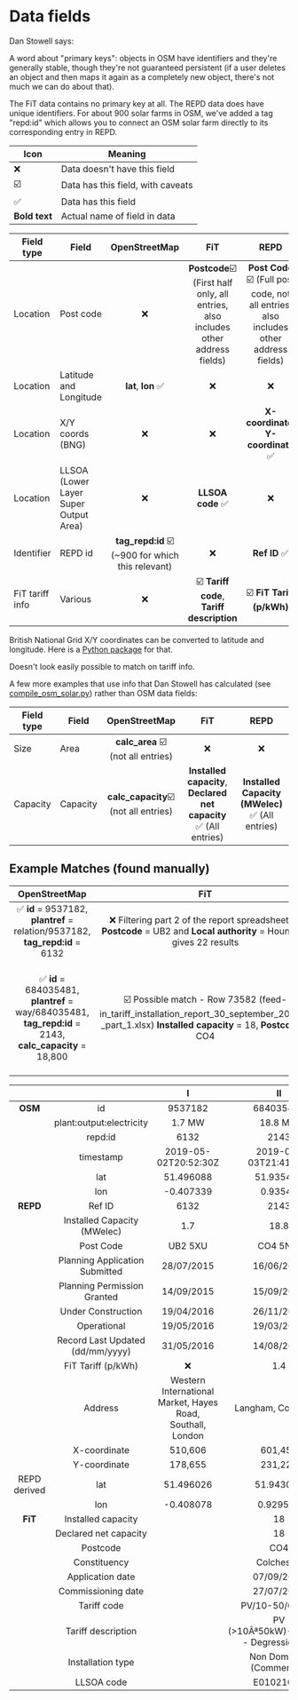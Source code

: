 Data fields
========

Dan Stowell says:

A word about "primary keys": objects in OSM have identifiers and they're generally stable, though they're not guaranteed persistent (if a user deletes an object and then maps it again as a completely new object, there's not much we can do about that).

The FiT data contains no primary key at all. The REPD data does have unique identifiers. For about 900 solar farms in OSM, we've added a tag "repd:id" which allows you to connect an OSM solar farm directly to its corresponding entry in REPD.

| Icon | Meaning |
| ---  | --- |
| :x:  | Data doesn't have this field |
| :ballot_box_with_check: | Data has this field, with caveats |
| ✅ | Data has this field |
|**Bold text** | Actual name of field in data |

| Field type | Field | OpenStreetMap | FiT | REPD
|---|---|:---:|:---:|:---:|
| Location | Post code | :x: | **Postcode**:ballot_box_with_check: (First half only, all entries, also includes other address fields) | **Post Code** :ballot_box_with_check: (Full post code, not all entries, also includes other address fields)|
| Location | Latitude and Longitude | **lat**, **lon** ✅ | :x: | :x: |
| Location| X/Y coords (BNG)| :x: | :x: | **X-coordinate**, **Y-coordinate** ✅ |
| Location | LLSOA (Lower Layer Super Output Area) | :x: | **LLSOA code** ✅ | :x: |
| Identifier|REPD id | **tag_repd:id** :ballot_box_with_check: (~900 for which this relevant) | :x: | **Ref ID** ✅|
| FiT tariff info | Various | :x: | :ballot_box_with_check: **Tariff code**, **Tariff description**| :ballot_box_with_check: **FiT Tariff (p/kWh)**

British National Grid X/Y coordinates can be converted to latitude and longitude. Here is a [Python package](https://pypi.org/project/bng-latlon/) for that.

Doesn't look easily possible to match on tariff info.

A few more examples that use info that Dan Stowell has calculated (see [compile_osm_solar.py](open-street-maps/solarpv-osm-uk-data-20191117/dan_stowell_osm_analysis/compile_osm_solar.py)) rather than OSM data fields:

| Field type | Field | OpenStreetMap | FiT | REPD
|---|---|:---:|:---:|:---:|
| Size| Area | **calc_area** :ballot_box_with_check: (not all entries) | :x:| :x:|
| Capacity| Capacity | **calc_capacity**:ballot_box_with_check: (not all entries)| **Installed capacity**, **Declared net capacity** ✅ (All entries)| **Installed Capacity (MWelec)** ✅ (All entries) |


Example Matches (found manually)
---------

| OpenStreetMap | FiT | REPD |
|:---:|:---:|:---:|
| ✅ **id** = 9537182, **plantref** = relation/9537182, **tag_repd:id** = 6132 | :x: Filtering part 2 of the report spreadsheet by **Postcode** = UB2 and **Local authority** = Hounslow gives 22 results | ✅**Ref ID** = 6132 |
| ✅ **id** = 684035481, **plantref** = way/684035481, **tag_repd:id** = 2143, **calc_capacity** = 18,800| :ballot_box_with_check: Possible match - Row 73582 (feed-in_tariff_installation_report_30_september_2019_-_part_1.xlsx) **Installed capacity** = 18, **Postcode** = CO4| ✅ **Ref ID** = 2143, **Installed Capacity (MWelec)** = 18.8, **Post Code** = CO4 5NW|

| |  | I | II | III | IV | V |
|:---:|:---:|:---:|:---:|:---:|:---:|:---:|
| **OSM** | id | 9537182 | 684035481| 10304120| 10305610|10298564 |
|  | plant:output:electricity | 1.7 MW | 18.8 MW| 3.5 MW| 1 MW| 5 MW|
|  | repd:id  | 6132 |2143 |5207 |1994 | 5834|
| | timestamp | 2019-05-02T20:52:30Z |2019-05-03T21:41:29Z |2019-11-16T14:03:13Z | 2019-11-16T21:30:41Z| 2019-11-14T22:35:13Z|
|  | lat | 51.496088 | 51.935457| 51.558094|52.019079 | 52.89991|
| | lon | -0.407339 |0.93541 | -2.655681| -0.011644|-3.015247 |
| **REPD** | Ref ID  | 6132 | 2143| 5207| 1994| 5834|
|  | Installed Capacity (MWelec)  | 1.7 | 18.8| 3.5| 1| 5|
|  | Post Code | UB2 5XU | CO4 5NW| BS35 4NL| SG8 8AZ| :x:|
|  | Planning Application Submitted | 28/07/2015|16/06/2014	 |13/04/2015 |24/11/2013 | 23/09/2015|
|  | Planning Permission Granted | 14/09/2015 |15/09/2014 | 01/09/2015| 03/12/2013| 23/12/2015|
|  | Under Construction | 19/04/2016 |26/11/2014 | 28/02/2015| :x:| 12/12/2016|
|  | Operational |19/05/2016 | 19/03/2015 | 31/03/2016| 08/03/2014| 15/02/2017|
|  | Record Last Updated (dd/mm/yyyy) | 31/05/2016 |14/08/2015 |17/06/2016 | 26/08/2014| 04/12/2017|
|  | FiT Tariff (p/kWh) | :x: |1.4 |:x: | :x:| :x:|
|  | Address | Western International Market, Hayes Road, Southall, London |Langham, Colchester | Land adjacent to Church Road and the M49, Severn Beach, Bristol| Hatchpen Farm, Reed, Royston|Land At, Rhosygadfa, Gobowen, Oswestry |
|  | X-coordinate  | 510,606 |601,454 | 354,510| 536,397|331,810 |
|  | Y-coordinate  | 178,655 |231,228 | 184,911| 237,730|334,117 |
| REPD derived | lat  | 51.496026 | 51.943065| 51.561233|52.02123 | 52.900149|
| | lon  | -0.408078 |0.929579 | -2.657613| -0.013603|-3.01518 |
| **FiT**| Installed capacity  |  | 18| | | |
| | Declared net capacity  |  | 18| | | |
| | Postcode  |  | CO4| | | |
| | Constituency | | Colchester | | | |
| | Application date | | 07/09/2015| | | |
| | Commissioning date  |  | 27/07/2015| | | |
| | Tariff code |  | PV/10-50/06H-1| | | |
| | Tariff description |  | PV (>10Âª50kW)-2015/16 - Degression - H| | | |
| | Installation type | | Non Domestic (Commercial)| |
| | LLSOA code | | E01021668 | | | |
